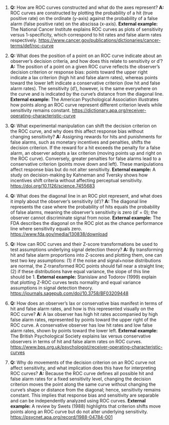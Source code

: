 1. **Q:** How are ROC curves constructed and what do the axes represent?
   **A:** ROC curves are constructed by plotting the probability of a hit (true positive rate) on the ordinate (y-axis) against the probability of a false alarm (false positive rate) on the abscissa (x-axis).
   **External example:** The National Cancer Institute explains ROC curves as plots of sensitivity versus 1-specificity, which correspond to hit rates and false alarm rates respectively. https://www.cancer.gov/publications/dictionaries/cancer-terms/def/roc-curve

2. **Q:** What does the position of a point on an ROC curve indicate about an observer’s decision criteria, and how does this relate to sensitivity or d′?
   **A:** The position of a point on a given ROC curve reflects the observer’s decision criterion or response bias: points toward the upper right indicate a lax criterion (high hit and false alarm rates), whereas points toward the lower left indicate a conservative criterion (low hit and false alarm rates). The sensitivity (d′), however, is the same everywhere on the curve and is indicated by the curve’s distance from the diagonal line.
   **External example:** The American Psychological Association illustrates how points along an ROC curve represent different criterion levels while sensitivity remains constant. https://dictionary.apa.org/receiver-operating-characteristic-curve

3. **Q:** What experimental manipulation can shift the decision criterion on the ROC curve, and why does this affect response bias without changing sensitivity?
   **A:** Assigning rewards for hits and punishments for false alarms, such as monetary incentives and penalties, shifts the decision criterion. If the reward for a hit exceeds the penalty for a false alarm, an observer adopts a lax criterion (moving points up and right on the ROC curve). Conversely, greater penalties for false alarms lead to a conservative criterion (points move down and left). These manipulations affect response bias but do not alter sensitivity.
   **External example:** A study on decision-making by Kahneman and Tversky shows how incentives shift criteria without affecting perceptual sensitivity. https://doi.org/10.1126/science.7455683

4. **Q:** What does the diagonal line in an ROC plot represent, and what does it imply about the observer’s sensitivity (d′)?
   **A:** The diagonal line represents the case where the probability of hits equals the probability of false alarms, meaning the observer’s sensitivity is zero (d′ = 0); the observer cannot discriminate signal from noise.
   **External example:** The FDA describes the diagonal on the ROC plot as the chance performance line where sensitivity equals zero. https://www.fda.gov/media/130838/download

5. **Q:** How can ROC curves and their Z-score transformations be used to test assumptions underlying signal detection theory?
   **A:** By transforming hit and false alarm proportions into Z-scores and plotting them, one can test two key assumptions: (1) if the noise and signal+noise distributions are normal, the Z-transformed ROC points should fall near a straight line; (2) if these distributions have equal variance, the slope of this line should be 1.
   **External example:** Stanislaw and Todorov (1999) explain that plotting Z-ROC curves tests normality and equal variance assumptions in signal detection theory. https://journals.sagepub.com/doi/10.3758/BF03209448

6. **Q:** How does an observer’s lax or conservative bias manifest in terms of hit and false alarm rates, and how is this represented visually on the ROC curve?
   **A:** A lax observer has high hit rates accompanied by high false alarm rates, represented by points toward the upper right of the ROC curve. A conservative observer has low hit rates and low false alarm rates, shown by points toward the lower left.
   **External example:** The British Psychological Society explains lax versus conservative observers in terms of hit and false alarm rates on ROC curves. https://www.bps.org.uk/psychologist/receiver-operating-characteristic-curves

7. **Q:** Why do movements of the decision criterion on an ROC curve not affect sensitivity, and what implication does this have for interpreting ROC curves?
   **A:** Because the ROC curve defines all possible hit and false alarm rates for a fixed sensitivity level, changing the decision criterion moves the point along the same curve without changing the curve’s shape or distance from the diagonal; hence, sensitivity remains constant. This implies that response bias and sensitivity are separable and can be independently analyzed using ROC curves.
   **External example:** A review by Swets (1988) highlights that criterion shifts move points along an ROC curve but do not alter underlying sensitivity. https://psycnet.apa.org/record/1988-04784-001
